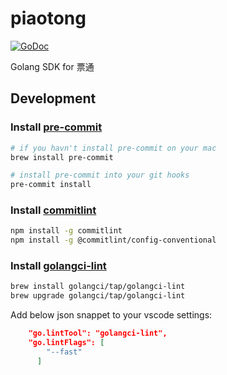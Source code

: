 # piaotong

[![GoDoc](https://pkg.go.dev/badge/github.com/sdcxtech/piaotong)](https://pkg.go.dev/github.com/sdcxtech/piaotong)

Golang SDK for 票通


## Development

### Install [pre-commit](https://pre-commit.com/)

```sh
# if you havn't install pre-commit on your mac
brew install pre-commit

# install pre-commit into your git hooks
pre-commit install
```

### Install [commitlint](https://commitlint.js.org/)

```sh
npm install -g commitlint
npm install -g @commitlint/config-conventional
```

### Install [golangci-lint](https://golangci-lint.run/)

```sh
brew install golangci/tap/golangci-lint
brew upgrade golangci/tap/golangci-lint
```

Add below json snappet to your vscode settings:

```json
    "go.lintTool": "golangci-lint",
    "go.lintFlags": [
        "--fast"
      ]
```
